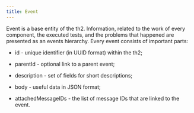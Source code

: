 ```yaml
---
title: Event
---
```


Event is a base entity of the th2. Information, related to the work of every component, the executed tests, and the problems that happened are presented as an events hierarchy. Every event consists of important parts:

- id - unique identifier (in UUID format) within the th2;

- parentId - optional link to a parent event;

- description - set of fields for short descriptions;

- body - useful data in JSON format;

- attachedMessageIDs - the list of message IDs that are linked to the event.
